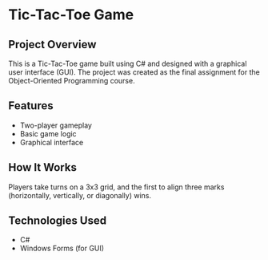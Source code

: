 # Tic-Tac-Toe Game

## Project Overview
This is a Tic-Tac-Toe game built using C# and designed with a graphical user interface (GUI). The project was created as the final assignment for the Object-Oriented Programming course.

## Features
- Two-player gameplay
- Basic game logic
- Graphical interface

## How It Works
Players take turns on a 3x3 grid, and the first to align three marks (horizontally, vertically, or diagonally) wins.

## Technologies Used
- C#
- Windows Forms (for GUI)
